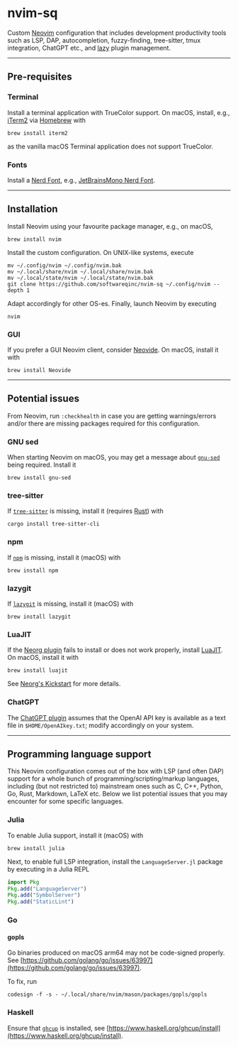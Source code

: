 # nvim-sq

Custom [Neovim](https://neovim.io) configuration that includes development
productivity tools such as LSP, DAP, autocompletion, fuzzy-finding,
tree-sitter, tmux integration, ChatGPT etc., and
[lazy](https://github.com/folke/lazy.nvim) plugin management.

---

## Pre-requisites

### Terminal

Install a terminal application with TrueColor support. On macOS, install, e.g.,
[iTerm2](https://iterm2.com) via [Homebrew](https://brew.sh) with

```shell
brew install iterm2
```

as the vanilla macOS Terminal application does not support TrueColor.

### Fonts

Install a [Nerd Font](https://www.nerdfonts.com/font-downloads), e.g.,
[JetBrainsMono Nerd Font](https://www.programmingfonts.org/#jetbrainsmono).

---

## Installation

Install Neovim using your favourite package manager, e.g., on macOS,

```shell
brew install nvim
```

Install the custom configuration. On UNIX-like systems, execute

```shell
mv ~/.config/nvim ~/.config/nvim.bak
mv ~/.local/share/nvim ~/.local/share/nvim.bak
mv ~/.local/state/nvim ~/.local/state/nvim.bak
git clone https://github.com/softwareqinc/nvim-sq ~/.config/nvim --depth 1
```

Adapt accordingly for other OS-es. Finally, launch Neovim by executing

```shell
nvim
```

### GUI

If you prefer a GUI Neovim client, consider [Neovide](https://neovide.dev). On
macOS, install it with

```shell
brew install Neovide
```

---

## Potential issues

From Neovim, run `:checkhealth` in case you are getting warnings/errors
and/or there are missing packages required for this configuration.

### GNU sed

When starting Neovim on macOS, you may get a message about
[`gnu-sed`](https://www.gnu.org/software/sed) being required. Install it

```shell
brew install gnu-sed
```

### tree-sitter

If [`tree-sitter`](https://github.com/tree-sitter) is missing, install it
(requires [Rust](https://www.rust-lang.org)) with

```shell
cargo install tree-sitter-cli
```

### npm

If [`npm`](https://docs.npmjs.com/about-npm) is missing, install it (macOS)
with

```shell
brew install npm
```

### lazygit

If [`lazygit`](https://github.com/jesseduffield/lazygit) is missing, install it
(macOS) with

```shell
brew install lazygit
```

### LuaJIT

If the
[Neorg plugin](https://github.com/softwareQinc/nvim-sq/blob/main/lua/plugins/neorg.lua)
fails to install or does not work properly, install
[LuaJIT](https://luajit.org). On macOS, install it with

```shell
brew install luajit
```

See [Neorg's Kickstart](https://github.com/nvim-neorg/neorg/wiki/Kickstart)
for more details.

### ChatGPT

The
[ChatGPT plugin](https://github.com/softwareQinc/nvim-sq/blob/main/lua/plugins/chatgpt.lua)
assumes that the OpenAI API key is available as a text file in
`$HOME/OpenAIkey.txt`; modify accordingly on your system.

---

## Programming language support

This Neovim configuration comes out of the box with LSP (and often DAP) support
for a whole bunch of programming/scripting/markup languages, including (but not
restricted to) mainstream ones such as C, C++, Python, Go, Rust, Markdown,
LaTeX etc. Below we list potential issues that you may encounter for some
specific languages.

### Julia

To enable Julia support, install it (macOS) with

```shell
brew install julia
```

Next, to enable full LSP integration, install the `LanguageServer.jl` package
by executing in a Julia REPL

```julia
import Pkg
Pkg.add("LanguageServer")
Pkg.add("SymbolServer")
Pkg.add("StaticLint")
```

### Go

#### gopls

Go binaries produced on macOS arm64 may not be code-signed properly. See
[https://github.com/golang/go/issues/63997](https://github.com/golang/go/issues/63997).

To fix, run

```shell
codesign -f -s - ~/.local/share/nvim/mason/packages/gopls/gopls
```

### Haskell

Ensure that [`ghcup`](https://www.haskell.org/ghcup) is installed, see
[https://www.haskell.org/ghcup/install](https://www.haskell.org/ghcup/install).
